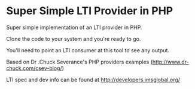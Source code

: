 Super Simple LTI Provider in PHP
===============

Super simple implementation of an LTI provider in PHP.

Clone the code to your system and you're ready to go.

You'll need to point an LTI consumer at this tool to see any output.

Based on Dr .Chuck Severance's PHP providers examples (http://www.dr-chuck.com/csev-blog/)

LTI spec and dev info can be found at http://developers.imsglobal.org/
